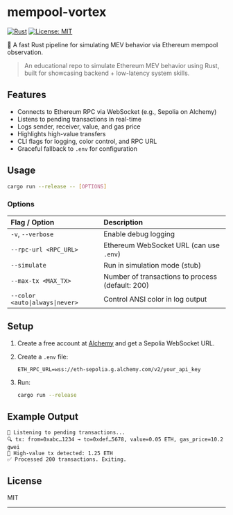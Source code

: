 # mempool-vortex

[![Rust](https://img.shields.io/badge/Rust-Edition%202021-orange)](https://www.rust-lang.org/)
[![License: MIT](https://img.shields.io/badge/License-MIT-blue.svg)](LICENSE)

🚀 A fast Rust pipeline for simulating MEV behavior via Ethereum mempool observation.
> An educational repo to simulate Ethereum MEV behavior using Rust, built for showcasing backend + low-latency system skills.

## Features

- Connects to Ethereum RPC via WebSocket (e.g., Sepolia on Alchemy)
- Listens to pending transactions in real-time
- Logs sender, receiver, value, and gas price
- Highlights high-value transfers
- CLI flags for logging, color control, and RPC URL
- Graceful fallback to `.env` for configuration

## Usage

```sh
cargo run --release -- [OPTIONS]
```

### Options

|  Flag / Option                  |  Description                                      |
|:--------------------------------|:--------------------------------------------------|
| `-v`, `--verbose`               | Enable debug logging                              |
| `--rpc-url <RPC_URL>`           | Ethereum WebSocket URL (can use `.env`)           |
| `--simulate`                    | Run in simulation mode (stub)                     |
| `--max-tx <MAX_TX>`             | Number of transactions to process (default: 200)  |
| `--color <auto\|always\|never>` | Control ANSI color in log output                  |

## Setup

1. Create a free account at [Alchemy](https://alchemy.com) and get a Sepolia WebSocket URL.
2. Create a `.env` file:

   ```env
   ETH_RPC_URL=wss://eth-sepolia.g.alchemy.com/v2/your_api_key
   ```

3. Run:

   ```sh
   cargo run --release
   ```

## Example Output

```
📡 Listening to pending transactions...
🔍 tx: from=0xabc…1234 → to=0xdef…5678, value=0.05 ETH, gas_price=10.2 gwei
🚨 High-value tx detected: 1.25 ETH
✅ Processed 200 transactions. Exiting.
```

## License

MIT

---
